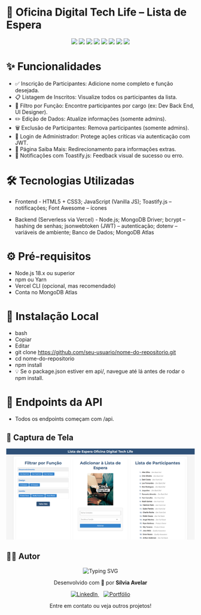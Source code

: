 # 🚀 Oficina Digital Tech Life – Lista de Espera

<p align="center">
  <a href="#"><img src="https://img.shields.io/badge/HTML5-E34F26?style=for-the-badge&logo=html5&logoColor=white" /></a>
  <a href="#"><img src="https://img.shields.io/badge/CSS3-1572B6?style=for-the-badge&logo=css3&logoColor=white" /></a>
  <a href="#"><img src="https://img.shields.io/badge/JavaScript-F7DF1E?style=for-the-badge&logo=javascript&logoColor=black" /></a>
  <a href="#"><img src="https://img.shields.io/badge/Toastify.js-34A853?style=for-the-badge&logo=javascript&logoColor=white" /></a>
  <a href="#"><img src="https://img.shields.io/badge/Font%20Awesome-339AF0?style=for-the-badge&logo=fontawesome&logoColor=white" /></a>
  <a href="#"><img src="https://img.shields.io/badge/Node.js-339933?style=for-the-badge&logo=node.js&logoColor=white" /></a>
  <a href="#"><img src="https://img.shields.io/badge/MongoDB-47A248?style=for-the-badge&logo=mongodb&logoColor=white" /></a>
  <a href="#"><img src="https://img.shields.io/badge/Vercel-000000?style=for-the-badge&logo=vercel&logoColor=white" /></a>
</p>


# ✨ Funcionalidades
- ✅ Inscrição de Participantes: Adicione nome completo e função desejada.
- 📋 Listagem de Inscritos: Visualize todos os participantes da lista.
- 🎯 Filtro por Função: Encontre participantes por cargo (ex: Dev Back End, UI Designer).
- ✏️ Edição de Dados: Atualize informações (somente admins).
- 🗑️ Exclusão de Participantes: Remova participantes (somente admins).
- 🔐 Login de Administrador: Protege ações críticas via autenticação com JWT.
- 📄 Página Saiba Mais: Redirecionamento para informações extras.
- 🔔 Notificações com Toastify.js: Feedback visual de sucesso ou erro.


# 🛠️ Tecnologias Utilizadas
- Frontend *-*
HTML5 + CSS3; JavaScript (Vanilla JS); Toastify.js – notificações; Font Awesome – ícones

- Backend (Serverless via Vercel) *-*
Node.js; MongoDB Driver; bcrypt – hashing de senhas; jsonwebtoken (JWT) – autenticação; dotenv – variáveis de ambiente; Banco de Dados; MongoDB Atlas


# ⚙️ Pré-requisitos
- Node.js 18.x ou superior
- npm ou Yarn
- Vercel CLI (opcional, mas recomendado)
- Conta no MongoDB Atlas


# 🚀 Instalação Local
- bash
- Copiar
- Editar
- git clone https://github.com/seu-usuario/nome-do-repositorio.git
- cd nome-do-repositorio
- npm install
- 💡 Se o package.json estiver em api/, navegue até lá antes de rodar o npm install.


# 📡 Endpoints da API
- Todos os endpoints começam com /api.

## 📸 Captura de Tela
![Captura do Projeto](assets/preview.png)


## 🧑‍💻 Autor
<p align="center">
<img src="https://readme-typing-svg.herokuapp.com/?font=Righteous&size=35&color=Fira&center=true&vCenter=true&width=650&height=70&duration=4000&lines=Olá!+Sou+a+Sílvia+Avelar...;Desenvolvedora+WEB...+Front-End...;Eternamente+Aprendendo...;Amante+de+Código+e+Café...;Confira+meus+links!+☕" alt="Typing SVG" />
</p>
<p align="center">
Desenvolvido com 💙 por <strong>Sílvia Avelar</strong>
</p>
<p align="center">
<a href="https://www.linkedin.com/in/silvia-avelar/" target="_blank">
<img src="https://img.shields.io/badge/-LinkedIn-%230077B5?style=for-the-badge&logo=linkedin&logoColor=white" alt="LinkedIn">
</a>
&nbsp;&nbsp;
<a href="https://silviaavelar.github.io/Portfolio/" target="_blank">
<img src="https://img.shields.io/badge/-Portfólio-FF4081?style=for-the-badge&logo=vercel&logoColor=white" alt="Portfólio">
</a>
</p>
<p align="center">
Entre em contato ou veja outros projetos!
</p>